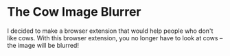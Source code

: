 <h1>The Cow Image Blurrer</h1>

I decided to make a browser extension that would help people who don't like cows. With this browser extension, you no longer have to look at cows – the image will be blurred!